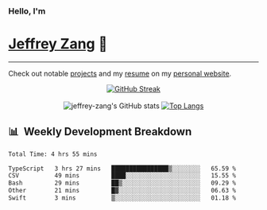 
### Hello, I'm 
# [Jeffrey Zang](https://www.linkedin.com/in/jeffreyzang/) 🦀

---

Check out notable [projects](https://jeffz.dev/projects) and my [resume](https://jeffz.dev/resume) on my [personal website](https://jeffz.dev/).

<div align = 'center'>

[![GitHub Streak](https://github-readme-streak-stats.herokuapp.com/?user=jeffrey-zang&theme=tokyonight)](https://git.io/streak-stats)
<br></br>
![jeffrey-zang's GitHub stats](https://github-readme-stats.vercel.app/api?username=jeffrey-zang&show_icons=true&theme=tokyonight&hide_rank=true&hide=stars) 
[![Top Langs](https://github-readme-stats.vercel.app/api/top-langs/?username=jeffrey-zang&hide=ShaderLab,HLSL&layout=compact&theme=tokyonight)](https://github.com/anuraghazra/github-readme-stats)

</div>

## 📊 &nbsp;Weekly Development Breakdown
<!--START_SECTION:waka-->

```txt
Total Time: 4 hrs 55 mins

TypeScript   3 hrs 27 mins   ████████████████▒░░░░░░░░   65.59 %
CSV          49 mins         ████░░░░░░░░░░░░░░░░░░░░░   15.55 %
Bash         29 mins         ██▒░░░░░░░░░░░░░░░░░░░░░░   09.29 %
Other        21 mins         █▓░░░░░░░░░░░░░░░░░░░░░░░   06.63 %
Swift        3 mins          ▒░░░░░░░░░░░░░░░░░░░░░░░░   01.18 %
```

<!--END_SECTION:waka-->

